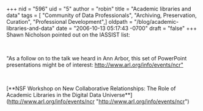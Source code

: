 +++
nid = "596"
uid = "5"
author = "robin"
title = "Academic libraries and data"
tags = [ "Community of Data Professionals", "Archiving, Preservation, Curation", "Professional Development",]
oldpath = "/blog/academic-libraries-and-data"
date = "2006-10-13 05:17:43 -0700"
draft = "false"
+++
Shawn Nicholson pointed out on the IASSIST list:

 

\"As a follow on to the talk we heard in Ann Arbor, this set of
PowerPoint presentations might be of interest:
<http://www.arl.org/info/events/ncr>[\"](http://www.arl.org/info/events/ncr "http://www.arl.org/info/events/ncr")

 

[](http://www.arl.org/info/events/ncr "http://www.arl.org/info/events/ncr")[**NSF
Workshop on New Collaborative Relationships: The Role of Academic
Libraries in the Digital Data
Universe**](http://www.arl.org/info/events/ncr "http://www.arl.org/info/events/ncr")

